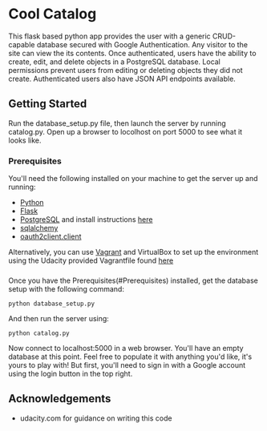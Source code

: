 # Cool Catalog

This flask based python app provides the user with a generic CRUD-capable database secured with Google Authentication.  Any visitor to the site can view the its contents.  Once authenticated, users have the ability to create, edit, and delete objects in a PostgreSQL database.  Local permissions prevent users from editing or deleting objects they did not create.  Authenticated users also have JSON API endpoints available.

## Getting Started

Run the database_setup.py file, then launch the server by running catalog.py.  Open up a browser to locolhost on port 5000 to see what it looks like.

### Prerequisites

You'll need the following installed on your machine to get the server up and running:
* [Python](https://www.python.org/downloads/)
* [Flask](http://flask.pocoo.org/docs/1.0/installation/)
* [PostgreSQL](https://www.postgresql.org/download/) and install instructions [here](https://www.postgresql.org/docs/9.3/tutorial-install.html)
* [sqlalchemy](https://docs.sqlalchemy.org/en/13/intro.html)
* [oauth2client.client](https://pypi.org/project/oauth2client/)

Alternatively, you can use [Vagrant](https://www.vagrantup.com/docs/installation/) and VirtualBox to set up the environment using the Udacity provided Vagrantfile found [here](https://github.com/udacity/fullstack-nanodegree-vm/blob/master/vagrant/Vagrantfile)

###
Once you have the Prerequisites(#Prerequisites) installed, get the database setup with the following command:
```
python database_setup.py
```
And then run the server using:
```
python catalog.py
```
Now connect to localhost:5000 in a web browser.  You'll have an empty database at this point.  Feel free to populate it with anything you'd like, it's yours to play with!  But first, you'll need to sign in with a Google account using the login button in the top right.

## Acknowledgements

* udacity.com for guidance on writing this code

